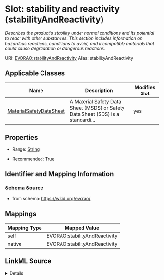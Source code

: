 

# Slot: stability and reactivity (stabilityAndReactivity) 


_Describes the product’s stability under normal conditions and its potential to react with other substances. This section includes information on hazardous reactions, conditions to avoid, and incompatible materials that could cause degradation or dangerous reactions._





URI: [EVORAO:stabilityAndReactivity](https://w3id.org/evorao/stabilityAndReactivity)
Alias: stabilityAndReactivity

<!-- no inheritance hierarchy -->





## Applicable Classes

| Name | Description | Modifies Slot |
| --- | --- | --- |
| [MaterialSafetyDataSheet](MaterialSafetyDataSheet.md) | A Material Safety Data Sheet (MSDS) or Safety Data Sheet (SDS) is a standardi... |  yes  |







## Properties

* Range: [String](String.md)

* Recommended: True





## Identifier and Mapping Information







### Schema Source


* from schema: https://w3id.org/evorao/




## Mappings

| Mapping Type | Mapped Value |
| ---  | ---  |
| self | EVORAO:stabilityAndReactivity |
| native | EVORAO:stabilityAndReactivity |




## LinkML Source

<details>
```yaml
name: stabilityAndReactivity
description: Describes the product’s stability under normal conditions and its potential
  to react with other substances. This section includes information on hazardous reactions,
  conditions to avoid, and incompatible materials that could cause degradation or
  dangerous reactions.
title: stability and reactivity
from_schema: https://w3id.org/evorao/
rank: 1000
alias: stabilityAndReactivity
domain_of:
- MaterialSafetyDataSheet
range: string
required: false
recommended: true
multivalued: false

```
</details>